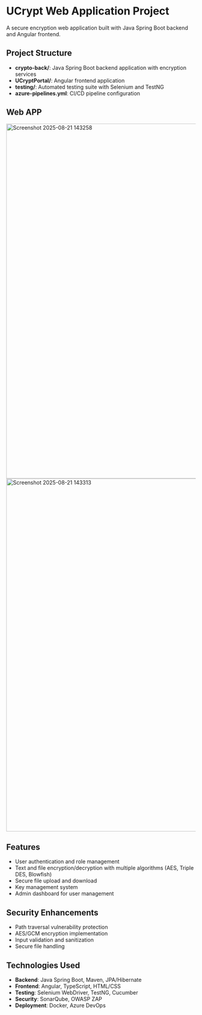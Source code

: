 ﻿# UCrypt Web Application Project

A secure encryption web application built with Java Spring Boot backend and Angular frontend.

## Project Structure

- **crypto-back/**: Java Spring Boot backend application with encryption services
- **UCryptPortal/**: Angular frontend application 
- **testing/**: Automated testing suite with Selenium and TestNG
- **azure-pipelines.yml**: CI/CD pipeline configuration

## Web APP
<img width="1906" height="942" alt="Screenshot 2025-08-21 143258" src="https://github.com/user-attachments/assets/b6c88fb9-c8c4-48d7-a0a3-41a4c91c8211" />
<img width="1906" height="937" alt="Screenshot 2025-08-21 143313" src="https://github.com/user-attachments/assets/fb953d87-c085-4f94-a4f8-a54e34658054" />

## Features

- User authentication and role management
- Text and file encryption/decryption with multiple algorithms (AES, Triple DES, Blowfish)
- Secure file upload and download
- Key management system
- Admin dashboard for user management

## Security Enhancements

- Path traversal vulnerability protection
- AES/GCM encryption implementation
- Input validation and sanitization
- Secure file handling

## Technologies Used

- **Backend**: Java Spring Boot, Maven, JPA/Hibernate
- **Frontend**: Angular, TypeScript, HTML/CSS
- **Testing**: Selenium WebDriver, TestNG, Cucumber
- **Security**: SonarQube, OWASP ZAP
- **Deployment**: Docker, Azure DevOps


